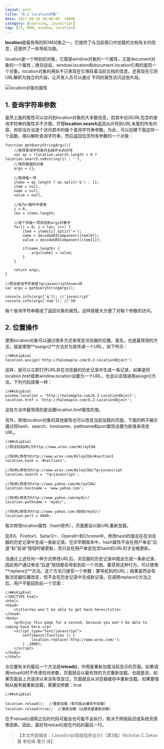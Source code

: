 ```yaml
---
layout: post
title: "8.2 location对象"
date: 2017-08-26 16:00:00  +0800
category: [Learning, JavaScript]
tag: [JS, BOM, window, location]
---
```


**location**是最有用的BOM对象之一，它提供了与当前窗口中加载的文档有关的信息，还提供了一些导航功能。

location是一个特别的对象，它既是window对象的一个属性，又是document对象的一个属性；换句话说，window.location和document.location引用的是同一个对象。location对象的用处不只表现在它保存着当前文档的信息，还表现在它将URL解析为独立的片段，让开发人员可以通过 不同的属性访问这些片段。

![location对象的属性](https://ws1.sinaimg.cn/large/006tNc79gy1fix7a6zphlj31060f6dh7.jpg)

## 1. 查询字符串参数

虽然上面的属性可以访问到location对象的大多数信息，但其中访问URL包含的查询字符串的属性并不方便。尽管**location.search**返回从问号到URL末尾的所有内容，但却没办法逐个访问其中的每个查询字符串参数。为此，可以创建下面这样一个函数，用以解析查询字符串，然后返回包含所有参数的一个对象：

```
function getQueryStringArgs(){
	//取得查询字符串并去掉开头的问号
	var qs = (location.search.length > 0 ? location.search.substring(1) : ''),
	//保存数据的对象
	args = {};

	//取得每一项
	items = qs.length ? qs.split('&') : [];
	item = null,
	name = null,
	value = null,

	//在for循环中使用
	i = 0,
	len = items.length;

	//逐个将每一项添加到args对象中
	for(i = 0; i < len; i++) {
		item = items[i].split('=');
		name = decodeURIComponent(item[0]);
		value = decodeURIComponent(item[1]);

		if(name.length) {
			args[name] = value;
		}
	}

	return args;
}

//假设查询字符串是?q=javascript&num=10
var args = getQueryStringArgs();

console.info(args['q']); //'javascript'
console.info(args['num']); //'10'
```

每个查询字符串都成了返回对象的属性。这样就极大方便了对每个参数的访问。

## 2. 位置操作

使用location对象可以通过很多方式来改变浏览器的位置。首先，也是最常用的方法，就是使用**assign()**方法并为其传递一个URL，如下所示：

```
//##skipEval
location.assign('http://halomaple.com/8.2-LocationObject')
```

这样，就可以立即打开URL并在浏览器的历史记录中生成一条记录。如果是将location.href或者window.location设置为一个URL，也会以该值调用assign()方法。下列代码效果一样：

```
//##skipEval
window.location = 'http://halomaple.com/8.2-LocationObject';
location.href = 'http://halomaple.com/8.2-LocationObject';
```

这些方法中最常用的是设置location.href属性的值。

另外，修改location对象的其他属性也可以改变当前加载的页面。下面的例子展示通过将hash、search、hostname、pathname和port属性设置为新值来改变URL。

```
//##skipEval
//假设初始URL为http://www.wrox.com/WileyCDA

//将URL修改为http://www.wrox.com/WileyCDA/#section1
location.hash = '#section1';

//将URL修改为http://www.wrox.com/WileyCDA/?q=javascript
location.search = '?q=javascript';

//将URL修改为http://www.yahoo.com/WileyCDA/
location.hostname = 'www.yahoo.com';

//将URL修改为http://www.yahoo.com/mydir/
location.pathname = 'mydir';

//将URL修改为http://www.yahoo.com:8080/mydir/
location.port = 8080;
```

每次修改location属性（hash除外），页面都会以新URL重新加载。

在IE8、Firefox1、Safari2+、Opera9+和Chrome中，修改hash的值会在在浏览器的历史记录中生成一条新记录。在IE早期版本中，hash属性不会在用户单击“后退”和“前进”按钮时被更新，而只会在用户单击包含hash的URL时才会被更新。

当通过上述任何一种方式修改URL后，浏览器的历史记录中就会生成一条新记录，因此用户通过单击“后退”按钮都会导航到前一个页面。要禁用这种行为，可以使用**replace()**方法。这个方法只接受一个参数：要导航到的URL；结果虽然会导致浏览器位置改变，但不会在历史记录中生成新记录。在调用replace()方法之后，用户不能回到前一个页面：

```
//##skipEval
<!DOCTYPE html>
<html>
<head>
	<title>You won't be able to get back here</title>
</head>
<body>
	<p>Enjoy this page for a second, because you won't be able to coming back here.</p>
	<script type="text/javascript">
		setTimeout(function () {
			location.replace('http://www.wrox.com/');
		} ,1000);
	</script>
</body>
</html>
```

与位置有关的最后一个方法是**reload()**，作用是重新加载当前显示的页面。如果调用reload()时不传递任何参数，页面就会以最有效的方式重新加载。也就是说，如果页面自上次请求以来没有改变过，页面就会从浏览器缓存中重新加载。如果要强制从服务器重新加载，需要加参数：true

```
//##skipEval

location.reload();	//重新加载（有可能从缓存中加载）
location.reload(true);	//重新加载（从服务器重新加载）
```

位于reload()调用之后的代码可能会也可能不会执行，取决于网络延迟或系统资源等因素。因此，最好将reload()放在代码的最后一行。


>【本文内容摘自：《JavaScript高级程序设计》（第3版）Nicholas C.Zakas 著   李松峰 曹力 译】